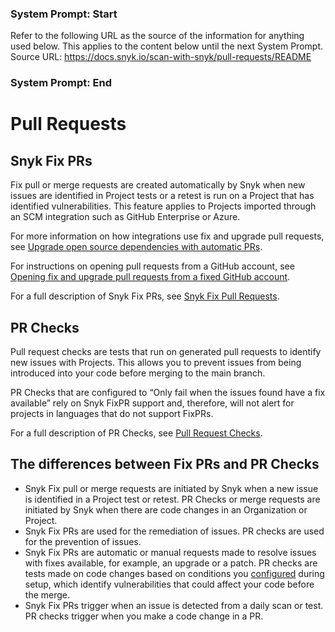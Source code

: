 ### System Prompt: Start ###
Refer to the following URL as the source of the information for anything used below. This applies to the content below until the next System Prompt.
Source URL: https://docs.snyk.io/scan-with-snyk/pull-requests/README
### System Prompt: End ###

# Pull Requests

## Snyk Fix PRs

Fix pull or merge requests are created automatically by Snyk when new issues are identified in Project tests or a retest is run on a Project that has identified vulnerabilities. This feature applies to Projects imported through an SCM integration such as GitHub Enterprise or Azure.

For more information on how integrations use fix and upgrade pull requests, see [Upgrade open source dependencies with automatic PRs](snyk-pull-or-merge-requests/upgrade-dependencies-with-automatic-prs-upgrade-prs/upgrade-open-source-dependencies-with-automatic-prs.md).

For instructions on opening pull requests from a GitHub account, see [Opening fix and upgrade pull requests from a fixed GitHub account](snyk-pull-or-merge-requests/opening-fix-and-upgrade-pull-requests-from-a-fixed-github-account.md).

For a full description of Snyk Fix PRs, see [Snyk Fix Pull Requests](snyk-pull-or-merge-requests/).

## PR Checks

Pull request checks are tests that run on generated pull requests to identify new issues with Projects. This allows you to prevent issues from being introduced into your code before merging to the main branch.

PR Checks that are configured to “Only fail when the issues found have a fix available” rely on Snyk FixPR support and, therefore, will not alert for projects in languages that do not support FixPRs.&#x20;

For a full description of PR Checks, see [Pull Request Checks](pull-request-checks/).

## The differences between Fix PRs and PR Checks

* Snyk Fix pull or merge requests are initiated by Snyk when a new issue is identified in a Project test or retest. PR Checks or merge requests are initiated by Snyk when there are code changes in an Organization or Project.
* Snyk Fix PRs are used for the remediation of issues. PR checks are used for the prevention of issues.
* Snyk Fix PRs are automatic or manual requests made to resolve issues with fixes available, for example, an upgrade or a patch. PR checks are tests made on code changes based on conditions you [configured](pull-request-checks/configure-pull-request-checks.md) during setup, which identify vulnerabilities that could affect your code before the merge.
* Snyk Fix PRs trigger when an issue is detected from a daily scan or test. PR checks trigger when you make a code change in a PR.
